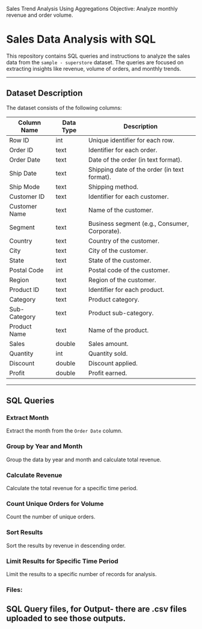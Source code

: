 
Sales Trend Analysis Using Aggregations 
Objective: Analyze monthly revenue and order volume.
# Sales Data Analysis with SQL

This repository contains SQL queries and instructions to analyze the sales data from the `sample - superstore` dataset. The queries are focused on extracting insights like revenue, volume of orders, and monthly trends.

---

## Dataset Description

The dataset consists of the following columns:

| Column Name       | Data Type    | Description                                      |
|-------------------|-------------|--------------------------------------------------|
| Row ID            | int         | Unique identifier for each row.                 |
| Order ID          | text        | Identifier for each order.                      |
| Order Date        | text        | Date of the order (in text format).             |
| Ship Date         | text        | Shipping date of the order (in text format).    |
| Ship Mode         | text        | Shipping method.                                |
| Customer ID       | text        | Identifier for each customer.                   |
| Customer Name     | text        | Name of the customer.                           |
| Segment           | text        | Business segment (e.g., Consumer, Corporate).   |
| Country           | text        | Country of the customer.                        |
| City              | text        | City of the customer.                           |
| State             | text        | State of the customer.                          |
| Postal Code       | int         | Postal code of the customer.                    |
| Region            | text        | Region of the customer.                         |
| Product ID        | text        | Identifier for each product.                    |
| Category          | text        | Product category.                               |
| Sub-Category      | text        | Product sub-category.                           |
| Product Name      | text        | Name of the product.                            |
| Sales             | double      | Sales amount.                                   |
| Quantity          | int         | Quantity sold.                                  |
| Discount          | double      | Discount applied.                               |
| Profit            | double      | Profit earned.                                  |

---

## SQL Queries

### Extract Month
Extract the month from the `Order Date` column.

### Group by Year and Month
Group the data by year and month and calculate total revenue.

### Calculate Revenue
Calculate the total revenue for a specific time period.

### Count Unique Orders for Volume
Count the number of unique orders.

### Sort Results
Sort the results by revenue in descending order.

### Limit Results for Specific Time Period
Limit the results to a specific number of records for analysis.

### Files:
SQL Query files, for Output- there are .csv files uploaded to see those outputs.
---



